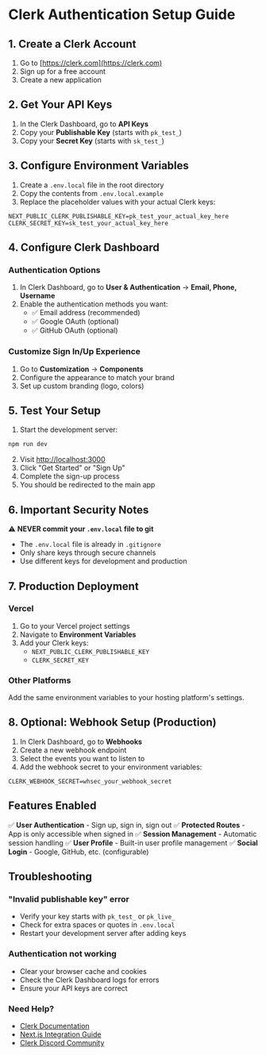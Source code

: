 # Clerk Authentication Setup Guide

## 1. Create a Clerk Account

1. Go to [https://clerk.com](https://clerk.com)
2. Sign up for a free account
3. Create a new application

## 2. Get Your API Keys

1. In the Clerk Dashboard, go to **API Keys**
2. Copy your **Publishable Key** (starts with `pk_test_`)
3. Copy your **Secret Key** (starts with `sk_test_`)

## 3. Configure Environment Variables

1. Create a `.env.local` file in the root directory
2. Copy the contents from `.env.local.example`
3. Replace the placeholder values with your actual Clerk keys:

```env
NEXT_PUBLIC_CLERK_PUBLISHABLE_KEY=pk_test_your_actual_key_here
CLERK_SECRET_KEY=sk_test_your_actual_key_here
```

## 4. Configure Clerk Dashboard

### Authentication Options

1. In Clerk Dashboard, go to **User & Authentication** → **Email, Phone, Username**
2. Enable the authentication methods you want:
   - ✅ Email address (recommended)
   - ✅ Google OAuth (optional)
   - ✅ GitHub OAuth (optional)

### Customize Sign In/Up Experience

1. Go to **Customization** → **Components**
2. Configure the appearance to match your brand
3. Set up custom branding (logo, colors)

## 5. Test Your Setup

1. Start the development server:
```bash
npm run dev
```

2. Visit [http://localhost:3000](http://localhost:3000)
3. Click "Get Started" or "Sign Up"
4. Complete the sign-up process
5. You should be redirected to the main app

## 6. Important Security Notes

⚠️ **NEVER commit your `.env.local` file to git**
- The `.env.local` file is already in `.gitignore`
- Only share keys through secure channels
- Use different keys for development and production

## 7. Production Deployment

### Vercel

1. Go to your Vercel project settings
2. Navigate to **Environment Variables**
3. Add your Clerk keys:
   - `NEXT_PUBLIC_CLERK_PUBLISHABLE_KEY`
   - `CLERK_SECRET_KEY`

### Other Platforms

Add the same environment variables to your hosting platform's settings.

## 8. Optional: Webhook Setup (Production)

1. In Clerk Dashboard, go to **Webhooks**
2. Create a new webhook endpoint
3. Select the events you want to listen to
4. Add the webhook secret to your environment variables:
```env
CLERK_WEBHOOK_SECRET=whsec_your_webhook_secret
```

## Features Enabled

✅ **User Authentication** - Sign up, sign in, sign out
✅ **Protected Routes** - App is only accessible when signed in
✅ **Session Management** - Automatic session handling
✅ **User Profile** - Built-in user profile management
✅ **Social Login** - Google, GitHub, etc. (configurable)

## Troubleshooting

### "Invalid publishable key" error
- Verify your key starts with `pk_test_` or `pk_live_`
- Check for extra spaces or quotes in `.env.local`
- Restart your development server after adding keys

### Authentication not working
- Clear your browser cache and cookies
- Check the Clerk Dashboard logs for errors
- Ensure your API keys are correct

### Need Help?
- [Clerk Documentation](https://clerk.com/docs)
- [Next.js Integration Guide](https://clerk.com/docs/quickstarts/nextjs)
- [Clerk Discord Community](https://clerk.com/discord)
